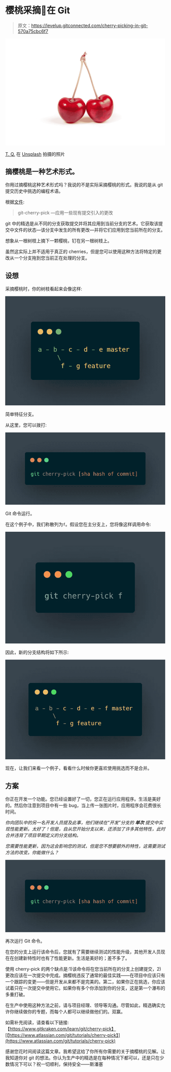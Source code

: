 # 樱桃采摘🍒在 Git

> 原文：<https://levelup.gitconnected.com/cherry-picking-in-git-570a75cbc6f7>

![](img/72171e8a30b807f9c9d058b319e0ee08.png)

[T. Q.](https://unsplash.com/@tq_photos?utm_source=medium&utm_medium=referral) 在 [Unsplash](https://unsplash.com?utm_source=medium&utm_medium=referral) 拍摄的照片

## 摘樱桃是一种艺术形式。

你用过摘樱桃这种艺术形式吗？我说的不是实际采摘樱桃的形式。我说的是从 git 提交历史中挑选的编程术语。

根据[文件](https://git-scm.com/docs/git-cherry-pick):

> git-cherry-pick —应用一些现有提交引入的更改

git 中的精选是从不同的分支获取提交并将其应用到当前分支的艺术。它获取该提交中文件的状态—该分支中发生的所有更改—并将它们应用到您当前所在的分支。

想象从一根树枝上摘下一颗樱桃，钉在另一根树枝上。

虽然这实际上并不适用于真正的 cherries，但是您可以使用这种方法将特定的更改从一个分支拖到您当前正在处理的分支。

## 设想

采摘樱桃时，你的树枝看起来会像这样:

![](img/7271ac5b66da4b5b6610f35b10fb833b.png)

简单特征分支。

从这里，您可以拨打:

![](img/442a5e937eb42a9355cd37fed060740f.png)

Git 命令运行。

在这个例子中，我们称散列为`f`。假设您在主分支上，您将像这样调用命令:

![](img/06977d94843e700dab6b9a470cc9e798.png)

因此，新的分支结构将如下所示:

![](img/23ce23a39dcc381225a78649e19b9987.png)

现在，让我们来看一个例子，看看什么时候你更喜欢使用挑选而不是合并。

## 方案

你正在开发一个功能。您已经设置好了一切，您正在运行应用程序。生活是美好的。然后你注意到项目中有一些 bug，当上传一张图片时，应用程序会花费很长时间。

*你向团队中的另一名开发人员提及此事，他们继续在“开发”分支的* ***单次*** *提交中实现性能更新。太好了！但是，自从您开始分支以来，还添加了许多其他特性，此时合并违背了项目早期定义的分支结构。*

*您需要性能更新，因为这会影响您的测试，但是您不想要额外的特性，这需要测试方法的改变。你能做什么？*

![](img/442a5e937eb42a9355cd37fed060740f.png)

再次运行 Git 命令。

在您的分支上运行该命令后，您就有了需要继续测试的性能升级，其他开发人员现在在创建新特性时也有了性能更新。生活是美好的；差不多了。

使用 cherry-pick 的两个缺点是:1)该命令将在您当前所在的分支上创建提交，2)更改应该在一次提交中完成。摘樱桃违反了通常的最佳实践——在项目中应该只有一个跟踪的变更——但是开发从来都不是完美的。第二，如果你正在挑选，你应该试着只在一次提交中使用它。如果你有多个你添加到你的分支，这是第一个瀑布的多重打破。

在生产中使用这种方法之前，请与项目经理、领导等沟通。尽管如此，精选确实允许你继续做你的专题，而每个人都可以继续做他们的。双赢。

如需补充阅读，请查看以下链接:【https://www.gitkraken.com/learn/git/cherry-pick】
[【https://www.atlassian.com/git/tutorials/cherry-pick】](https://www.atlassian.com/git/tutorials/cherry-pick)

感谢您花时间阅读这篇文章。我希望这给了你所有你需要的关于摘樱桃的见解。让我知道你对 git 的想法。你认为生产中的精选是在每种情况下都可以，还是只在少数情况下可以？祝一切顺利，保持安全——斯潘塞